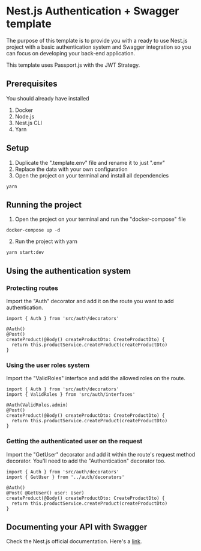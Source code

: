 # Nest.js Authentication + Swagger template

The purpose of this template is to provide you with a ready to use Nest.js project with a basic authentication system and Swagger integration so you can focus on developing your back-end application.

This template uses Passport.js with the JWT Strategy.

## Prerequisites

You should already have installed

1. Docker
2. Node.js
3. Nest.js CLI
4. Yarn

## Setup

1. Duplicate the ".template.env" file and rename it to just ".env"
2. Replace the data with your own configuration
3. Open the project on your terminal and install all dependencies

```
yarn
```

## Running the project

1. Open the project on your terminal and run the "docker-compose" file

```
docker-compose up -d
```

2. Run the project with yarn

```
yarn start:dev
```

## Using the authentication system

### Protecting routes

Import the "Auth" decorator and add it on the route you want to add authentication.

```
import { Auth } from 'src/auth/decorators'

@Auth()
@Post()
createProduct(@Body() createProductDto: CreateProductDto) {
  return this.productService.createProduct(createProductDto)
}
```

### Using the user roles system

Import the "ValidRoles" interface and add the allowed roles on the route.

```
import { Auth } from 'src/auth/decorators'
import { ValidRoles } from 'src/auth/interfaces'

@Auth(ValidRoles.admin)
@Post()
createProduct(@Body() createProductDto: CreateProductDto) {
  return this.productService.createProduct(createProductDto)
}
```

### Getting the authenticated user on the request

Import the "GetUser" decorator and add it within the route's request method decorator. You'll need to add the "Authentication" decorator too.

```
import { Auth } from 'src/auth/decorators'
import { GetUser } from '../auth/decorators'

@Auth()
@Post( @GetUser() user: User)
createProduct(@Body() createProductDto: CreateProductDto) {
  return this.productService.createProduct(createProductDto)
}
```

## Documenting your API with Swagger

Check the Nest.js official documentation. Here's a [link](https://docs.nestjs.com/openapi/introduction).
